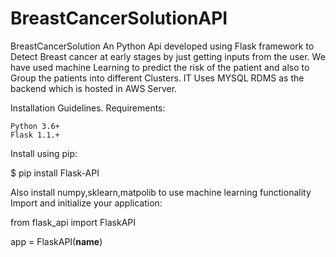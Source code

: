 # BreastCancerSolutionAPI
BreastCancerSolution
An Python Api developed using Flask framework to Detect Breast cancer at early stages by just getting inputs from the user.
We have used machine Learning to predict the risk of the patient and also to Group the patients into different Clusters.
IT Uses MYSQL RDMS as the backend which is hosted in AWS Server.


Installation Guidelines.
Requirements:

    Python 3.6+
    Flask 1.1.+

Install using pip:

$ pip install Flask-API

Also install numpy,sklearn,matpolib to use machine learning functionality
Import and initialize your application:

from flask_api import FlaskAPI

app = FlaskAPI(__name__)
